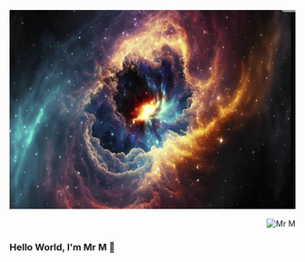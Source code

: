 <!-- 1️⃣  Full-width “banner” -->
<p align="center">
  <img src="./hello_me.png" width="100%" height="350" alt="Galaxy"/>
</p>

<!-- 2️⃣  GIF floated to the right -->
<p align="right">
  <img src="Git.gif" width="300" alt="Mr M"/>
</p>

<!-- 3️⃣  Heading on the left -->
<h3 align="left">Hello World, I'm Mr M 👋</h3>
